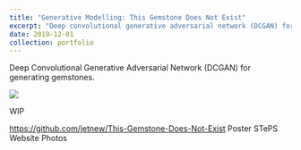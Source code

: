 ```yaml
---
title: "Generative Modelling: This Gemstone Does Not Exist"
excerpt: "Deep convolutional generative adversarial network (DCGAN) for generating gemstones."
date: 2019-12-01
collection: portfolio
---
```


Deep Convolutional Generative Adversarial Network (DCGAN) for generating gemstones.

<img src="https://user-images.githubusercontent.com/27071473/56861907-20767f80-69d8-11e9-9cae-bfdb33d9e9d7.png">

WIP

https://github.com/jetnew/This-Gemstone-Does-Not-Exist
Poster
STePS Website
Photos